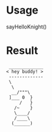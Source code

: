 # Usage
sayHelloKnight()
# Result
```
 _____________
< hey buddy! >
 -------------
 \
  \
  __/"""\
 ]___ 0  }
     /   }
   /~    }
   \____/
   /____\
  (______)
```
